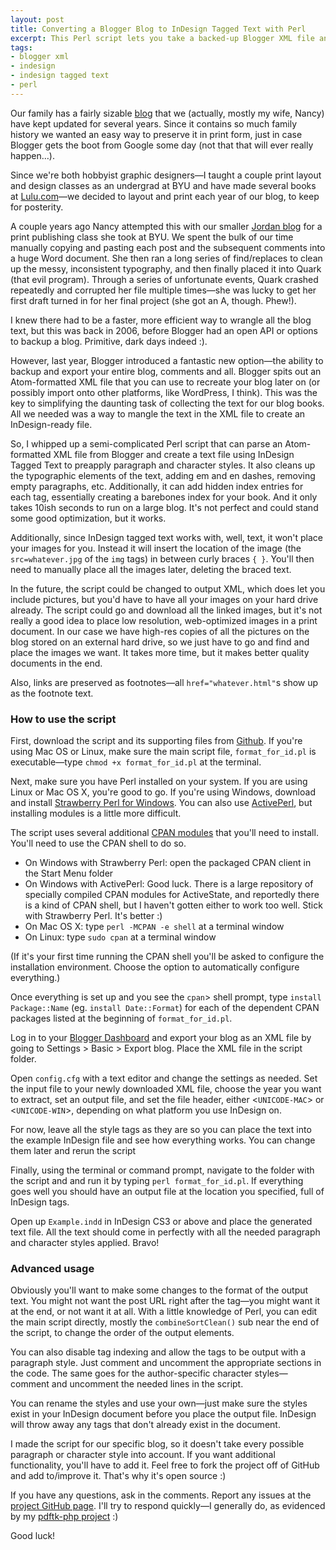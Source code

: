 ```yaml
---
layout: post
title: Converting a Blogger Blog to InDesign Tagged Text with Perl
excerpt: This Perl script lets you take a backed-up Blogger XML file and convert it to an InDesign Tagged Text file for book layout.
tags:
- blogger xml
- indesign
- indesign tagged text
- perl
---
```


Our family has a fairly sizable [blog](http://www.heissatopia.com "Heissatopia") that we (actually, mostly my wife, Nancy) have kept updated for several years. Since it contains so much family history we wanted an easy way to preserve it in print form, just in case Blogger gets the boot from Google some day (not that that will ever really happen…).

Since we're both hobbyist graphic designers—I taught a couple print layout and design classes as an undergrad at BYU and have made several books at [Lulu.com](http://www.lulu.com "Lulu.com")—we decided to layout and print each year of our blog, to keep for posterity.

A couple years ago Nancy attempted this with our smaller [Jordan blog](http://andrewheiss.blogspot.com "Adventures in Jordan") for a print publishing class she took at BYU. We spent the bulk of our time manually copying and pasting each post and the subsequent comments into a huge Word document. She then ran a long series of find/replaces to clean up the messy, inconsistent typography, and then finally placed it into Quark (that evil program). Through a series of unfortunate events, Quark crashed repeatedly and corrupted her file multiple times—she was lucky to get her first draft turned in for her final project (she got an A, though. Phew!).

I knew there had to be a faster, more efficient way to wrangle all the blog text, but this was back in 2006, before Blogger had an open API or options to backup a blog. Primitive, dark days indeed :).

However, last year, Blogger introduced a fantastic new option—the ability to backup and export your entire blog, comments and all. Blogger spits out an Atom-formatted XML file that you can use to recreate your blog later on (or possibly import onto other platforms, like WordPress, I think). This was the key to simplifying the daunting task of collecting the text for our blog books. All we needed was a way to mangle the text in the XML file to create an InDesign-ready file.

So, I whipped up a semi-complicated Perl script that can parse an Atom-formatted XML file from Blogger and create a text file using InDesign Tagged Text to preapply paragraph and character styles. It also cleans up the typographic elements of the text, adding em and en dashes, removing empty paragraphs, etc. Additionally, it can add hidden index entries for each tag, essentially creating a barebones index for your book. And it only takes 10ish seconds to run on a large blog. It's not perfect and could stand some good optimization, but it works.

Additionally, since InDesign tagged text works with, well, text, it won't place your images for you. Instead it will insert the location of the image (the `src=whatever.jpg` of the `img` tags) in between curly braces `{ }`. You'll then need to manually place all the images later, deleting the braced text. 

In the future, the script could be changed to output XML, which does let you include pictures, but you'd have to have all your images on your hard drive already. The script could go and download all the linked images, but it's not really a good idea to place low resolution, web-optimized images in a print document. In our case we have high-res copies of all the pictures on the blog stored on an external hard drive, so we just have to go and find and place the images we want. It takes more time, but it makes better quality documents in the end.

Also, links are preserved as footnotes—all `href="whatever.html"`s show up as the footnote text.

### How to use the script
First, download the script and its supporting files from [Github](http://github.com/andrewheiss/Blogger-XML-to-InDesign/tree/master "andrewheiss's Blogger-XML-to-InDesign at master - GitHub"). If you're using Mac OS or Linux, make sure the main script file, `format_for_id.pl` is executable—type `chmod +x format_for_id.pl` at the terminal.

Next, make sure you have Perl installed on your system. If you are using Linux or Mac OS X, you're good to go. If you're using Windows, download and install [Strawberry Perl for Windows](http://strawberryperl.com/ "Strawberry Perl"). You can also use [ActivePerl](http://www.activestate.com/activeperl/ "ActivePerl"), but installing modules is a little more difficult.

The script uses several additional [CPAN modules](http://en.wikipedia.org/wiki/Cpan "CPAN - Wikipedia, the free encyclopedia") that you'll need to install. You'll need to use the CPAN shell to do so.

* On Windows with Strawberry Perl: open the packaged CPAN client in the Start Menu folder
* On Windows with ActivePerl: Good luck. There is a large repository of specially compiled CPAN modules for ActiveState, and reportedly there is a kind of CPAN shell, but I haven't gotten either to work too well. Stick with Strawberry Perl. It's better :)
* On Mac OS X: type `perl -MCPAN -e shell` at a terminal window
* On Linux: type `sudo cpan` at a terminal window

(If it's your first time running the CPAN shell you'll be asked to configure the installation environment. Choose the option to automatically configure everything.)

Once everything is set up and you see the `cpan`&gt; shell prompt, type `install Package::Name` (eg. `install Date::Format`) for each of the dependent CPAN packages listed at the beginning of `format_for_id.pl`.

Log in to your [Blogger Dashboard](http://www.blogger.com/home "Blogger.com") and export your blog as an XML file by going to Settings &gt; Basic &gt; Export blog. Place the XML file in the script folder.

Open `config.cfg` with a text editor and change the settings as needed. Set the input file to your newly downloaded XML file, choose the year you want to extract, set an output file, and set the file header, either &lt;`UNICODE-MAC`&gt; or &lt;`UNICODE-WIN`&gt;, depending on what platform you use InDesign on.

For now, leave all the style tags as they are so you can place the text into the example InDesign file and see how everything works. You can change them later and rerun the script

Finally, using the terminal or command prompt, navigate to the folder with the script and and run it by typing `perl format_for_id.pl`. If everything goes well you should have an output file at the location you specified, full of InDesign tags.

Open up `Example.indd` in InDesign CS3 or above and place the generated text file. All the text should come in perfectly with all the needed paragraph and character styles applied. Bravo!

### Advanced usage

Obviously you'll want to make some changes to the format of the output text. You might not want the post URL right after the tag—you might want it at the end, or not want it at all. With a little knowledge of Perl, you can edit the main script directly, mostly the `combineSortClean()` sub near the end of the script, to change the order of the output elements.

You can also disable tag indexing and allow the tags to be output with a paragraph style. Just comment and uncomment the appropriate sections in the code. The same goes for the author-specific character styles—comment and uncomment the needed lines in the script.

You can rename the styles and use your own—just make sure the styles exist in your InDesign document before you place the output file. InDesign will throw away any tags that don't already exist in the document.

I made the script for our specific blog, so it doesn't take every possible paragraph or character style into account. If you want additional functionality, you'll have to add it. Feel free to fork the project off of GitHub and add to/improve it. That's why it's open source :)

If you have any questions, ask in the comments. Report any issues at the [project GitHub page](http://github.com/andrewheiss/Blogger-XML-to-InDesign/issues "Issues - andrewheiss/Blogger-XML-to-InDesign - GitHub"). I'll try to respond quickly—I generally do, as evidenced by my [pdftk-php project](http://www.andrewheiss.com/blog/2007/10/06/populating-a-livecycle-pdf-with-php-and-mysql/ "Populating a LiveCycle PDF with PHP and MySQL  –   AndrewHeiss.com") :)

Good luck!